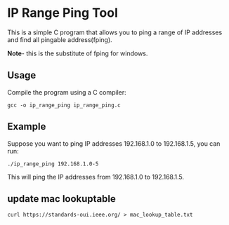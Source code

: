 # IP Range Ping Tool 

This is a simple C program that allows you to ping a range of IP addresses and find all pingable address(fping).

**Note**- this is the substitute of fping for windows.
## Usage

Compile the program using a C compiler:

```
gcc -o ip_range_ping ip_range_ping.c
```
## Example
Suppose you want to ping IP addresses 192.168.1.0 to 192.168.1.5, you can run:

```
./ip_range_ping 192.168.1.0-5
```
This will ping the IP addresses from 192.168.1.0 to 192.168.1.5.


## update mac lookuptable
```
curl https://standards-oui.ieee.org/ > mac_lookup_table.txt 
```